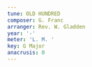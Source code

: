 ```yaml
---
tune: OLD HUNDRED
composer: G. Franc
arranger: Rev. W. Gladden
year: '-'
meter: 'L. M. '
key: G Major
anacrusis: 0
---
```

